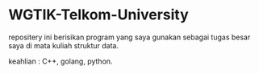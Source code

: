 # WGTIK-Telkom-University
repositery ini berisikan program yang saya gunakan sebagai tugas besar saya di mata kuliah struktur data. 

keahlian : C++, golang, python.

